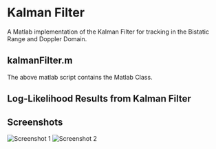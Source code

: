 # Kalman Filter

A Matlab implementation of the Kalman Filter for tracking in 
the Bistatic Range and  Doppler Domain.

## kalmanFilter.m

The above matlab script contains the Matlab Class.

## Log-Likelihood Results from Kalman Filter

## Screenshots

![Screenshot 1](https://github.com/itumeleng96/trackingFilters/blob/main/TrackingFilter-KalmanFilter/RDPlot.png)
![Screenshot 2](https://github.com/itumeleng96/trackingFilters/blob/main/TrackingFilter-KalmanFilter/LogLikelihood.png)


